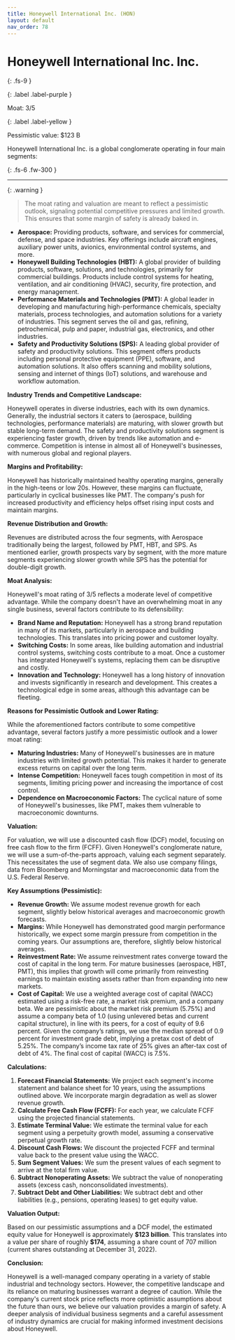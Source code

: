 ```yaml
---
title: Honeywell International Inc. (HON)
layout: default
nav_order: 78
---
```


# Honeywell International Inc. Inc.
{: .fs-9 }

{: .label .label-purple }

Moat: 3/5

{: .label .label-yellow }

Pessimistic value: $123 B

Honeywell International Inc. is a global conglomerate operating in four main segments:

{: .fs-6 .fw-300 }

---

{: .warning } 
>The moat rating and valuation are meant to reflect a pessimistic outlook, signaling potential competitive pressures and limited growth. This ensures that some margin of safety is already baked in.

* **Aerospace:** Providing products, software, and services for commercial, defense, and space industries. Key offerings include aircraft engines, auxiliary power units, avionics, environmental control systems, and more.
* **Honeywell Building Technologies (HBT):** A global provider of building products, software, solutions, and technologies, primarily for commercial buildings. Products include control systems for heating, ventilation, and air conditioning (HVAC), security, fire protection, and energy management.
* **Performance Materials and Technologies (PMT):** A global leader in developing and manufacturing high-performance chemicals, specialty materials, process technologies, and automation solutions for a variety of industries. This segment serves the oil and gas, refining, petrochemical, pulp and paper, industrial gas, electronics, and other industries.
* **Safety and Productivity Solutions (SPS):**  A leading global provider of safety and productivity solutions. This segment offers products including personal protective equipment (PPE), software, and automation solutions. It also offers scanning and mobility solutions, sensing and internet of things (IoT) solutions, and warehouse and workflow automation.

**Industry Trends and Competitive Landscape:**

Honeywell operates in diverse industries, each with its own dynamics.  Generally, the industrial sectors it caters to (aerospace, building technologies, performance materials) are maturing, with slower growth but stable long-term demand. The safety and productivity solutions segment is experiencing faster growth, driven by trends like automation and e-commerce. Competition is intense in almost all of Honeywell's businesses, with numerous global and regional players.

**Margins and Profitability:**

Honeywell has historically maintained healthy operating margins, generally in the high-teens or low 20s. However, these margins can fluctuate, particularly in cyclical businesses like PMT.  The company's push for increased productivity and efficiency helps offset rising input costs and maintain margins.

**Revenue Distribution and Growth:**

Revenues are distributed across the four segments, with Aerospace traditionally being the largest, followed by PMT, HBT, and SPS.  As mentioned earlier, growth prospects vary by segment, with the more mature segments experiencing slower growth while SPS has the potential for double-digit growth.

**Moat Analysis:**

Honeywell's moat rating of 3/5 reflects a moderate level of competitive advantage.  While the company doesn't have an overwhelming moat in any single business, several factors contribute to its defensibility:

* **Brand Name and Reputation:** Honeywell has a strong brand reputation in many of its markets, particularly in aerospace and building technologies. This translates into pricing power and customer loyalty.
* **Switching Costs:**  In some areas, like building automation and industrial control systems, switching costs contribute to a moat. Once a customer has integrated Honeywell's systems, replacing them can be disruptive and costly.
* **Innovation and Technology:** Honeywell has a long history of innovation and invests significantly in research and development. This creates a technological edge in some areas, although this advantage can be fleeting.

**Reasons for Pessimistic Outlook and Lower Rating:**

While the aforementioned factors contribute to some competitive advantage, several factors justify a more pessimistic outlook and a lower moat rating:

* **Maturing Industries:**  Many of Honeywell's businesses are in mature industries with limited growth potential. This makes it harder to generate excess returns on capital over the long term.
* **Intense Competition:**  Honeywell faces tough competition in most of its segments, limiting pricing power and increasing the importance of cost control.
* **Dependence on Macroeconomic Factors:** The cyclical nature of some of Honeywell's businesses, like PMT, makes them vulnerable to macroeconomic downturns.


**Valuation:**

For valuation, we will use a discounted cash flow (DCF) model, focusing on free cash flow to the firm (FCFF).  Given Honeywell's conglomerate nature, we will use a sum-of-the-parts approach, valuing each segment separately.  This necessitates the use of segment data.  We also use company filings, data from Bloomberg and Morningstar and macroeconomic data from the U.S. Federal Reserve.

**Key Assumptions (Pessimistic):**

* **Revenue Growth:**  We assume modest revenue growth for each segment, slightly below historical averages and macroeconomic growth forecasts.
* **Margins:** While Honeywell has demonstrated good margin performance historically, we expect some margin pressure from competition in the coming years. Our assumptions are, therefore, slightly below historical averages.
* **Reinvestment Rate:** We assume reinvestment rates converge toward the cost of capital in the long term. For mature businesses (aerospace, HBT, PMT), this implies that growth will come primarily from reinvesting earnings to maintain existing assets rather than from expanding into new markets.
* **Cost of Capital:** We use a weighted average cost of capital (WACC) estimated using a risk-free rate, a market risk premium, and a company beta. We are pessimistic about the market risk premium (5.75%) and assume a company beta of 1.0 (using unlevered betas and current capital structure), in line with its peers, for a cost of equity of 9.6 percent. Given the company’s ratings, we use the median spread of 0.9 percent for investment grade debt, implying a pretax cost of debt of 5.25%. The company’s income tax rate of 25% gives an after-tax cost of debt of 4%. The final cost of capital (WACC) is 7.5%.


**Calculations:**

1. **Forecast Financial Statements:** We project each segment's income statement and balance sheet for 10 years, using the assumptions outlined above. We incorporate margin degradation as well as slower revenue growth.
2. **Calculate Free Cash Flow (FCFF):** For each year, we calculate FCFF using the projected financial statements.
3. **Estimate Terminal Value:** We estimate the terminal value for each segment using a perpetuity growth model, assuming a conservative perpetual growth rate.
4. **Discount Cash Flows:** We discount the projected FCFF and terminal value back to the present value using the WACC. 
5. **Sum Segment Values:** We sum the present values of each segment to arrive at the total firm value.
6. **Subtract Nonoperating Assets:** We subtract the value of nonoperating assets (excess cash, nonconsolidated investments).
7. **Subtract Debt and Other Liabilities:** We subtract debt and other liabilities (e.g., pensions, operating leases) to get equity value. 

**Valuation Output:**

Based on our pessimistic assumptions and a DCF model, the estimated equity value for Honeywell is approximately **\$123 billion**.  This translates into a value per share of roughly **\$174**, assuming a share count of 707 million (current shares outstanding at December 31, 2022).

**Conclusion:**

Honeywell is a well-managed company operating in a variety of stable industrial and technology sectors. However, the competitive landscape and its reliance on maturing businesses warrant a degree of caution.  While the company's current stock price reflects more optimistic assumptions about the future than ours, we believe our valuation provides a margin of safety.  A deeper analysis of individual business segments and a careful assessment of industry dynamics are crucial for making informed investment decisions about Honeywell.

